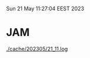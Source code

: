 Sun 21 May 11:27:04 EEST 2023
# JAM
<a href='./cache/202305/21_11.log'>./cache/202305/21_11.log</a>
